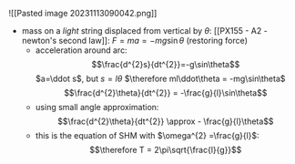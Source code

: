 ![[Pasted image 20231113090042.png]]
- mass on a *light* string displaced from vertical by $\theta$:
		[[PX155 - A2 - newton's second law]]: $F = ma = -mg\sin\theta$ (restoring force)
	- acceleration around arc: $$\frac{d^{2}s}{dt^{2}}=-g\sin\theta$$
		$a=\ddot s$, but $s=l\theta$
		$\therefore ml\ddot\theta = -mg\sin\theta$
		$$\frac{d^{2}\theta}{dt^{2}} = -\frac{g}{l}\sin\theta$$
	- using small angle approximation: $$\frac{d^{2}\theta}{dt^{2}} \approx - \frac{g}{l}\theta$$
	- this is the equation of SHM with $\omega^{2} =\frac{g}{l}$: $$\therefore T = 2\pi\sqrt{\frac{l}{g}}$$
		